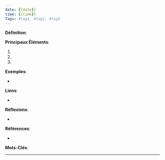```yaml
---
date: {{date}}
time: {{time}}
Tags: #tag1, #tag2, #tag3
---
```

**Définition**: 

**Principaux Éléments**:

1. 
2. 
3. 

**Exemples**:

- 

**Liens**:

- 

**Réflexions**:

- 

**Références**:

- 

**Mots-Clés**:

--- 